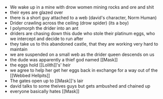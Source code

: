 + We wake up in a mine with drow women mining rocks and ore and shit
+ their eyes are glazed over
+ there is a short guy attached to a web (david's character, Norm Human)
+ Drider crawling across the ceiling (drow spider) (its a boy)
+ I polymorph the drider into an ant
+ driders are chasing down this dude who stole their platinum eggs, who we intercept and decide to run after
+ they take us to this abandoned castle, that they are working very hard to maintain
+ we are suspended on a small web as the drider queen descends on us
+ the dude was apparently a thief god named [[Mask]]
+ the eggs hold [[Lolith]]'s' heir
+ we agree to help her get her eggs back in exchange for a way out of the [[Webbed Hellpits]]
+ The gates open up to [[Mask]]'s lair 
+ david talks to some theives guys but gets ambushed and chained up
+ everyone basically hates [[Mask]]